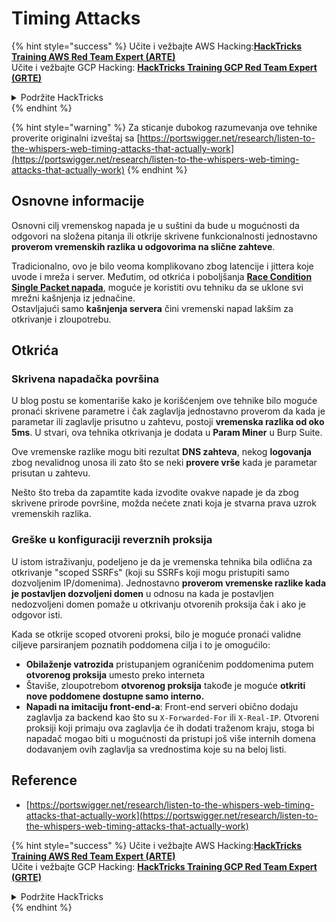 # Timing Attacks

{% hint style="success" %}
Učite i vežbajte AWS Hacking:<img src="../.gitbook/assets/arte.png" alt="" data-size="line">[**HackTricks Training AWS Red Team Expert (ARTE)**](https://training.hacktricks.xyz/courses/arte)<img src="../.gitbook/assets/arte.png" alt="" data-size="line">\
Učite i vežbajte GCP Hacking: <img src="../.gitbook/assets/grte.png" alt="" data-size="line">[**HackTricks Training GCP Red Team Expert (GRTE)**<img src="../.gitbook/assets/grte.png" alt="" data-size="line">](https://training.hacktricks.xyz/courses/grte)

<details>

<summary>Podržite HackTricks</summary>

* Proverite [**planove pretplate**](https://github.com/sponsors/carlospolop)!
* **Pridružite se** 💬 [**Discord grupi**](https://discord.gg/hRep4RUj7f) ili [**telegram grupi**](https://t.me/peass) ili **nas pratite na** **Twitteru** 🐦 [**@hacktricks\_live**](https://twitter.com/hacktricks\_live)**.**
* **Podelite hakerske trikove slanjem PR-ova na** [**HackTricks**](https://github.com/carlospolop/hacktricks) i [**HackTricks Cloud**](https://github.com/carlospolop/hacktricks-cloud) github repozitorijume.

</details>
{% endhint %}

{% hint style="warning" %}
Za sticanje dubokog razumevanja ove tehnike proverite originalni izveštaj sa [https://portswigger.net/research/listen-to-the-whispers-web-timing-attacks-that-actually-work](https://portswigger.net/research/listen-to-the-whispers-web-timing-attacks-that-actually-work)
{% endhint %}

## Osnovne informacije

Osnovni cilj vremenskog napada je u suštini da bude u mogućnosti da odgovori na složena pitanja ili otkrije skrivene funkcionalnosti jednostavno **proverom vremenskih razlika u odgovorima na slične zahteve**.

Tradicionalno, ovo je bilo veoma komplikovano zbog latencije i jittera koje uvode i mreža i server. Međutim, od otkrića i poboljšanja [**Race Condition Single Packet napada**](race-condition.md#http-2-single-packet-attack-vs.-http-1.1-last-byte-synchronization), moguće je koristiti ovu tehniku da se uklone svi mrežni kašnjenja iz jednačine.\
Ostavljajući samo **kašnjenja servera** čini vremenski napad lakšim za otkrivanje i zloupotrebu.

## Otkrića

### Skrivena napadačka površina

U blog postu se komentariše kako je korišćenjem ove tehnike bilo moguće pronaći skrivene parametre i čak zaglavlja jednostavno proverom da kada je parametar ili zaglavlje prisutno u zahtevu, postoji **vremenska razlika od oko 5ms**. U stvari, ova tehnika otkrivanja je dodata u **Param Miner** u Burp Suite.

Ove vremenske razlike mogu biti rezultat **DNS zahteva**, nekog **logovanja** zbog nevalidnog unosa ili zato što se neki **provere vrše** kada je parametar prisutan u zahtevu.

Nešto što treba da zapamtite kada izvodite ovakve napade je da zbog skrivene prirode površine, možda nećete znati koja je stvarna prava uzrok vremenskih razlika.

### Greške u konfiguraciji reverznih proksija

U istom istraživanju, podeljeno je da je vremenska tehnika bila odlična za otkrivanje "scoped SSRFs" (koji su SSRFs koji mogu pristupiti samo dozvoljenim IP/domenima). Jednostavno **proverom vremenske razlike kada je postavljen dozvoljeni domen** u odnosu na kada je postavljen nedozvoljeni domen pomaže u otkrivanju otvorenih proksija čak i ako je odgovor isti.

Kada se otkrije scoped otvoreni proksi, bilo je moguće pronaći validne ciljeve parsiranjem poznatih poddomena cilja i to je omogućilo:

* **Obilaženje vatrozida** pristupanjem ograničenim poddomenima putem **otvorenog proksija** umesto preko interneta
* Štaviše, zloupotrebom **otvorenog proksija** takođe je moguće **otkriti nove poddomene dostupne samo interno.**
* **Napadi na imitaciju front-end-a**: Front-end serveri obično dodaju zaglavlja za backend kao što su `X-Forwarded-For` ili `X-Real-IP`. Otvoreni proksiji koji primaju ova zaglavlja će ih dodati traženom kraju, stoga bi napadač mogao biti u mogućnosti da pristupi još više internih domena dodavanjem ovih zaglavlja sa vrednostima koje su na beloj listi.

## Reference

* [https://portswigger.net/research/listen-to-the-whispers-web-timing-attacks-that-actually-work](https://portswigger.net/research/listen-to-the-whispers-web-timing-attacks-that-actually-work)

{% hint style="success" %}
Učite i vežbajte AWS Hacking:<img src="../.gitbook/assets/arte.png" alt="" data-size="line">[**HackTricks Training AWS Red Team Expert (ARTE)**](https://training.hacktricks.xyz/courses/arte)<img src="../.gitbook/assets/arte.png" alt="" data-size="line">\
Učite i vežbajte GCP Hacking: <img src="../.gitbook/assets/grte.png" alt="" data-size="line">[**HackTricks Training GCP Red Team Expert (GRTE)**<img src="../.gitbook/assets/grte.png" alt="" data-size="line">](https://training.hacktricks.xyz/courses/grte)

<details>

<summary>Podržite HackTricks</summary>

* Proverite [**planove pretplate**](https://github.com/sponsors/carlospolop)!
* **Pridružite se** 💬 [**Discord grupi**](https://discord.gg/hRep4RUj7f) ili [**telegram grupi**](https://t.me/peass) ili **nas pratite na** **Twitteru** 🐦 [**@hacktricks\_live**](https://twitter.com/hacktricks\_live)**.**
* **Podelite hakerske trikove slanjem PR-ova na** [**HackTricks**](https://github.com/carlospolop/hacktricks) i [**HackTricks Cloud**](https://github.com/carlospolop/hacktricks-cloud) github repozitorijume.

</details>
{% endhint %}
